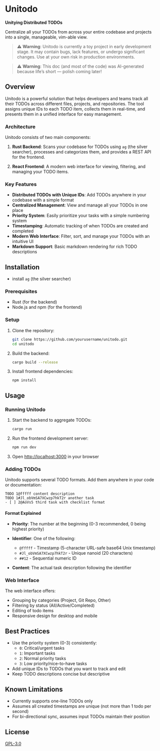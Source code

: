 # Unitodo

**Unitying Distributed TODOs**

Centralize all your TODOs from across your entire codebase and projects into a single, manageable, vim-able view.

<!-- ![Unitodo Logo](assets/logo.png) -->

> ⚠️ **Warning**: Unitodo is currently a toy project in early development stage. It may contain bugs, lack features, or undergo significant changes. Use at your own risk in production environments.

> ⚠️ **Warning**: This doc (and most of the code) was AI-generated because life’s short — polish coming later!

## Overview

Unitodo is a powerful solution that helps developers and teams track all their TODOs across different files, projects, and repositories. The tool assigns unique IDs to each TODO item, collects them in real-time, and presents them in a unified interface for easy management.

### Architecture

Unitodo consists of two main components:

1. **Rust Backend**: Scans your codebase for TODOs using `ag` (the silver searcher), processes and categorizes them, and provides a REST API for the frontend.

2. **React Frontend**: A modern web interface for viewing, filtering, and managing your TODO items.

### Key Features

- **Distributed TODOs with Unique IDs**: Add TODOs anywhere in your codebase with a simple format
- **Centralized Management**: View and manage all your TODOs in one place
- **Priority System**: Easily prioritize your tasks with a simple numbering system
- **Timestamping**: Automatic tracking of when TODOs are created and completed
- **Modern Web Interface**: Filter, sort, and manage your TODOs with an intuitive UI
- **Markdown Support**: Basic markdown rendering for rich TODO descriptions

## Installation

- install `ag` (the silver searcher)

### Prerequisites

- Rust (for the backend)
- Node.js and npm (for the frontend)

### Setup

1. Clone the repository:
   ```bash
   git clone https://github.com/yourusername/unitodo.git
   cd unitodo
   ```

2. Build the backend:
   ```bash
   cargo build --release
   ```

3. Install frontend dependencies:
   ```bash
   npm install
   ```

## Usage

### Running Unitodo

1. Start the backend to aggregate TODOs:
   ```bash
   cargo run
   ```

2. Run the frontend development server:
   ```bash
   npm run dev
   ```

3. Open [http://localhost:3000](http://localhost:3000) in your browser

### Adding TODOs

Unitodo supports several TODO formats. Add them anywhere in your code or documentation:

```
T0DO 1@fffff content description
T0DO 1#Jl_obVmSA7XCwzp7hkT2r another task
- [ ] 2@AoVs5 third task with checklist format
```

#### Format Explained

- **Priority**: The number at the beginning (0-3 recommended, 0 being highest priority)
- **Identifier**: One of the following:
  - `@fffff` - Timestamp (5-character URL-safe base64 Unix timestamp)
  - `#Jl_obVmSA7XCwzp7hkT2r` - Unique nanoid (20 characters)
  - `##12` - Sequential numeric ID

- **Content**: The actual task description following the identifier

### Web Interface

The web interface offers:

- Grouping by categories (Project, Git Repo, Other)
- Filtering by status (All/Active/Completed)
- Editing of todo items
- Responsive design for desktop and mobile

## Best Practices

- Use the priority system (0-3) consistently:
  - `0`: Critical/urgent tasks
  - `1`: Important tasks
  - `2`: Normal priority tasks
  - `3`: Low priority/nice-to-have tasks
- Add unique IDs to TODOs that you want to track and edit
- Keep TODO descriptions concise but descriptive

## Known Limitations

- Currently supports one-line TODOs only
- Assumes all created timestamps are unique (not more than 1 todo per second)
- For bi-directional sync, assumes input TODOs maintain their position

## License

[GPL-3.0](LICENSE)
